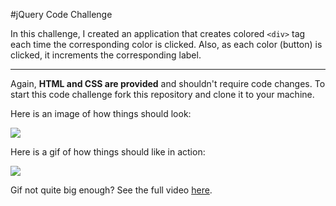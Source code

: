 #jQuery Code Challenge

In this challenge, I created an application that creates colored `<div>` tag each time the corresponding color is clicked. Also, as each color (button) is clicked, it increments the corresponding label.

---

Again, **HTML and CSS are provided** and shouldn't require code changes. To start this code challenge fork this repository and clone it to your machine. 

Here is an image of how things should look:

![](http://i.imgur.com/kNR9bsI.png)

Here is a gif of how things should like in action: 

![](http://i.giphy.com/l46CjOg8GvCqz9igM.gif)

Gif not quite big enough? See the full video [here](https://dl.dropboxusercontent.com/u/86491916/Exp-Trm-Final.mp4).

<!--<video src="https://dl.dropboxusercontent.com/u/86491916/Exp-Trm-Final.mp4">-->

<!--<video>-->
<!--  <source src="https://dl.dropboxusercontent.com/u/86491916/Exp-Trm-Final.mp4" type="video/mp4">-->
<!--</video>-->

